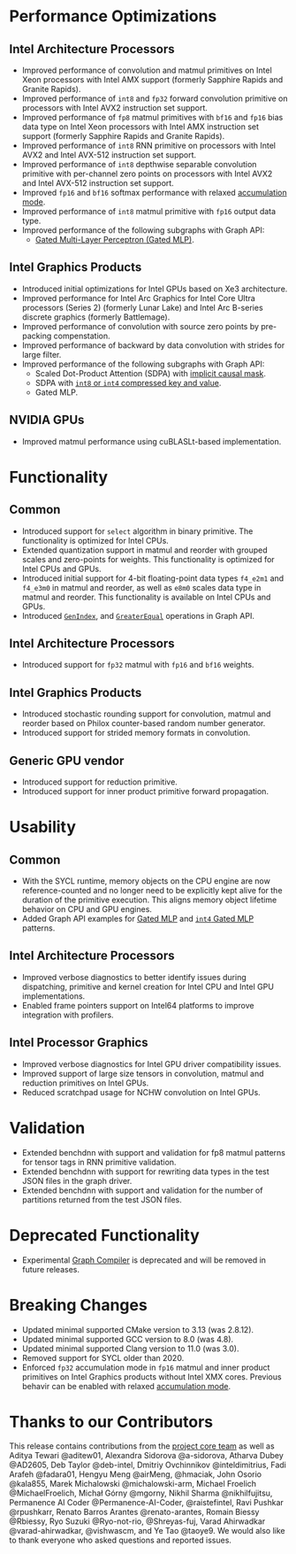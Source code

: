 # Performance Optimizations

## Intel Architecture Processors
  * Improved performance of convolution and matmul primitives on Intel Xeon processors with Intel AMX support (formerly Sapphire Rapids and Granite Rapids).
  * Improved performance of `int8` and `fp32` forward convolution primitive on processors with Intel AVX2 instruction set support.
  * Improved performance of `fp8` matmul primitives with `bf16` and `fp16` bias data type on Intel Xeon processors with Intel AMX instruction set support (formerly Sapphire Rapids and Granite Rapids).
  * Improved performance of `int8` RNN primitive on processors with Intel AVX2 and Intel AVX-512 instruction set support.
  * Improved performance of `int8` depthwise separable convolution primitive with per-channel zero points on processors with Intel AVX2 and Intel AVX-512 instruction set support.
  * Improved `fp16` and `bf16` softmax performance with relaxed [accumulation mode].
  * Improved performance of `int8` matmul primitive with `fp16` output data type.
  * Improved performance of the following subgraphs with Graph API:
    * [Gated Multi-Layer Perceptron (Gated MLP)].

[accumulation mode]: https://oneapi-src.github.io/oneDNN/dev_guide_attributes_accumulation_mode.html#doxid-dev-guide-attributes-accumulation-mode

## Intel Graphics Products
  * Introduced initial optimizations for Intel GPUs based on Xe3 architecture.
  * Improved performance for Intel Arc Graphics for Intel Core Ultra processors (Series 2) (formerly Lunar Lake) and Intel Arc B-series discrete graphics (formerly Battlemage).
  * Improved performance of convolution with source zero points by pre-packing compenstation.
  * Improved performance of backward by data convolution with strides for large filter.
  * Improved performance of the following subgraphs with Graph API:
    * Scaled Dot-Product Attention (SDPA) with [implicit causal mask].
    * SDPA with [`int8` or `int4` compressed key and value].
    * Gated MLP.

[implicit causal mask]: https://oneapi-src.github.io/oneDNN/dev_guide_graph_sdpa.html#doxid-dev-guide-graph-sdpa
[`int8` or `int4` compressed key and value]: https://oneapi-src.github.io/oneDNN/dev_guide_graph_sdpa_compressed_kv.html#doxid-dev-guide-graph-sdpa-compressed-kv
[Gated Multi-Layer Perceptron (Gated MLP)]: https://oneapi-src.github.io/oneDNN/dev_guide_graph_gated_mlp.html#doxid-dev-guide-graph-gated-mlp

## NVIDIA GPUs
  * Improved matmul performance using cuBLASLt-based implementation.

# Functionality

## Common
  * Introduced support for `select` algorithm in binary primitive. The functionality is optimized for Intel CPUs.
  * Extended quantization support in matmul and reorder with grouped scales and zero-points for weights. This functionality is optimized for Intel CPUs and GPUs.
  * Introduced initial support for 4-bit floating-point data types `f4_e2m1` and `f4_e3m0` in matmul and reorder, as well as `e8m0` scales data type in matmul and reorder. This functionality is available on Intel CPUs and GPUs.
  * Introduced [`GenIndex`], and [`GreaterEqual`] operations in Graph API.

[`GenIndex`]: https://oneapi-src.github.io/oneDNN/dev_guide_op_genindex.html
[`GreaterEqual`]: https://oneapi-src.github.io/oneDNN/dev_guide_op_greaterequal.html

## Intel Architecture Processors
  * Introduced support for `fp32` matmul with `fp16` and `bf16` weights.

## Intel Graphics Products
  * Introduced stochastic rounding support for convolution, matmul and reorder based on Philox counter-based random number generator.
  * Introduced support for strided memory formats in convolution.

## Generic GPU vendor
  * Introduced support for reduction primitive.
  * Introduced support for inner product primitive forward propagation.

# Usability

## Common
  * With the SYCL runtime, memory objects on the CPU engine are now reference-counted and no longer need to be explicitly kept alive for the duration of the primitive execution. This aligns memory object lifetime behavior on CPU and GPU engines.
  * Added Graph API examples for [Gated MLP] and [`int4` Gated MLP] patterns.

[Gated MLP]: https://github.com/oneapi-src/oneDNN/blob/rls-v3.7/examples/graph/gated_mlp.cpp
[`int4` Gated MLP]: https://github.com/oneapi-src/oneDNN/blob/rls-v3.7/examples/graph/gated_mlp_int4.cpp

## Intel Architecture Processors
  * Improved verbose diagnostics to better identify issues during dispatching, primitive and kernel creation for Intel CPU and Intel GPU implementations.
  * Enabled frame pointers support on Intel64 platforms to improve integration with profilers.

## Intel Processor Graphics
  * Improved verbose diagnostics for Intel GPU driver compatibility issues.
  * Improved support of large size tensors in convolution, matmul and reduction primitives on Intel GPUs.
  * Reduced scratchpad usage for NCHW convolution on Intel GPUs.

# Validation
  * Extended benchdnn with support and validation for fp8 matmul patterns for tensor tags in RNN primitive validation.
  * Extended benchdnn with support for rewriting data types in the test JSON files in the graph driver.
  * Extended benchdnn with support and validation for the number of partitions returned from the test JSON files.

# Deprecated Functionality
  * Experimental [Graph Compiler] is deprecated and will be removed in future releases.

[Graph Compiler]: https://oneapi-src.github.io/oneDNN/v3.7/dev_guide_graph_compiler.html

# Breaking Changes
  * Updated minimal supported CMake version to 3.13 (was 2.8.12).
  * Updated minimal supported GCC version to 8.0 (was 4.8).
  * Updated minimal supported Clang version to 11.0 (was 3.0).
  * Removed support for SYCL older than 2020.
  * Enforced `fp32` accumulation mode in `fp16` matmul and inner product primitives on Intel Graphics products without Intel XMX cores. Previous behavir can be enabled with relaxed [accumulation mode].

# Thanks to our Contributors

This release contains contributions from the [project core team] as well as Aditya Tewari @aditew01, Alexandra Sidorova @a-sidorova, Atharva Dubey @AD2605, Deb Taylor @deb-intel, Dmitriy Ovchinnikov @inteldimitrius, Fadi Arafeh @fadara01, Hengyu Meng @airMeng, @hmaciak, John Osorio @kala855, Marek Michalowski @michalowski-arm, Michael Froelich @MichaelFroelich, Michał Górny @mgorny, Nikhil Sharma @nikhilfujitsu, Permanence AI Coder @Permanence-AI-Coder, @raistefintel, Ravi Pushkar @rpushkarr, Renato Barros Arantes @renato-arantes, Romain Biessy @Rbiessy, Ryo Suzuki @Ryo-not-rio, @Shreyas-fuj, Varad Ahirwadkar @varad-ahirwadkar, @vishwascm, and Ye Tao @taoye9. We would also like to thank everyone who asked questions and reported issues.

[project core team]: https://github.com/oneapi-src/oneDNN/blob/rls-v3.7/MAINTAINERS.md
